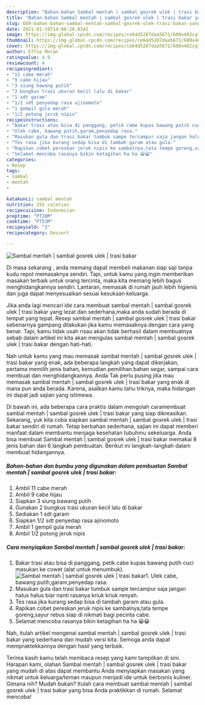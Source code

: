 ```yaml
---
description: "Bahan-bahan Sambal mentah | sambal gosrek ulek | trasi bakar yang nikmat dan Mudah Dibuat"
title: "Bahan-bahan Sambal mentah | sambal gosrek ulek | trasi bakar yang nikmat dan Mudah Dibuat"
slug: 689-bahan-bahan-sambal-mentah-sambal-gosrek-ulek-trasi-bakar-yang-nikmat-dan-mudah-dibuat
date: 2021-01-10T14:08:28.034Z
image: https://img-global.cpcdn.com/recipes/ce64d5287daa5671/680x482cq70/sambal-mentah-sambal-gosrek-ulek-trasi-bakar-foto-resep-utama.jpg
thumbnail: https://img-global.cpcdn.com/recipes/ce64d5287daa5671/680x482cq70/sambal-mentah-sambal-gosrek-ulek-trasi-bakar-foto-resep-utama.jpg
cover: https://img-global.cpcdn.com/recipes/ce64d5287daa5671/680x482cq70/sambal-mentah-sambal-gosrek-ulek-trasi-bakar-foto-resep-utama.jpg
author: Effie Moran
ratingvalue: 4.9
reviewcount: 4
recipeingredient:
- "11 cabe merah"
- "9 cabe hijau"
- "3 siung bawang putih"
- "2 bungkus trasi ukuran kecil lalu di bakar"
- "1 sdt garam"
- "1/2 sdt penyedap rasa ajinomoto"
- "1 gempil gula merah"
- "1/2 potong jeruk nipis"
recipeinstructions:
- "Bakar trasi atau bisa di panggang, petik cabe kupas bawang putih cuci masukan ke cowet (alat untuk menumbuk)."
- "Ulek cabe, bawang putih,garam,penyedap rasa."
- "Masukan gula dan trasi bakar tumbuk sampe tercampur saja jangan halus halus biar nanti rasanya kriuk kriuk renyah."
- "Tes rasa jika kurang sedap bisa di tambah garam atau gula."
- "Rapikan cobet pereskan jeruk nipis ke sambalnya,tata tempe goreng,sayur rebus siap di nikmati bagi pecinta cabe."
- "Selamat mencoba rasanya bikin ketagihan ha ha 😀😀"
categories:
- Resep
tags:
- sambal
- mentah
- 

katakunci: sambal mentah  
nutrition: 255 calories
recipecuisine: Indonesian
preptime: "PT28M"
cooktime: "PT53M"
recipeyield: "3"
recipecategory: Dessert

---
```



![Sambal mentah | sambal gosrek ulek | trasi bakar](https://img-global.cpcdn.com/recipes/ce64d5287daa5671/680x482cq70/sambal-mentah-sambal-gosrek-ulek-trasi-bakar-foto-resep-utama.jpg)

Di masa  sekarang , anda memang dapat membeli makanan siap saji tanpa kudu repot memasaknya sendiri. Tapi, untuk kamu yang ingin memberikan masakan terbaik untuk orang tercinta, maka kita memang lebih bagus menghidangkannya sendiri. Lantaran, memasak di rumah jauh lebih higienis dan juga dapat menyesuaikan sesuai kesukaan keluarga.

Jika anda lagi mencari ide cara membuat sambal mentah | sambal gosrek ulek | trasi bakar yang lezat dan sederhana,maka anda sudah berada di tempat yang tepat. Resep sambal mentah | sambal gosrek ulek | trasi bakar  sebenarnya gampang dilakukan jika kamu memasaknya dengan cara yang benar. Tapi, kamu tidak usah risau akan tidak berhasil dalam membuatnya 
sebab dalam artikel ini kita akan mengulas sambal mentah | sambal gosrek ulek | trasi bakar dengan hati-hati.  



Nah untuk kamu yang mau memasak sambal mentah | sambal gosrek ulek | trasi bakar yang enak, ada beberapa langkah yang dapat dikerjakan, pertama memilih jenis bahan, kemudian pemilihan bahan segar, sampai cara membuat dan menghidangkannya. Anda Tak perlu pusing jika mau memasak sambal mentah | sambal gosrek ulek | trasi bakar yang enak di mana pun anda berada. Karena, asalkan kamu  tahu triknya, maka hidangan ini dapat jadi sajian yang istimewa.

Di bawah ini, ada beberapa cara praktis  dalam mengolah caramembuat sambal mentah | sambal gosrek ulek | trasi bakar yang siap dikreasikan. Sekarang, yuk kita coba siapkan sambal mentah | sambal gosrek ulek | trasi bakar sendiri di rumah. Tetap berbahan sederhana, sajian ini dapat memberi manfaat dalam membantu menjaga kesehatan tubuhmu sekeluarga. Anda bisa membuat Sambal mentah | sambal gosrek ulek | trasi bakar memakai 8 jenis bahan dan 6 langkah pembuatan. Berikut ini langkah-langkah dalam membuat hidangannya.

<!--inarticleads1-->

##### Bahan-bahan dan bumbu yang digunakan dalam pembuatan Sambal mentah | sambal gosrek ulek | trasi bakar:

1. Ambil 11 cabe merah
1. Ambil 9 cabe hijau
1. Siapkan 3 siung bawang putih
1. Gunakan 2 bungkus trasi ukuran kecil lalu di bakar
1. Sediakan 1 sdt garam
1. Siapkan 1/2 sdt penyedap rasa ajinomoto
1. Ambil 1 gempil gula merah
1. Ambil 1/2 potong jeruk nipis




<!--inarticleads2-->

##### Cara menyiapkan Sambal mentah | sambal gosrek ulek | trasi bakar:

1. Bakar trasi atau bisa di panggang, petik cabe kupas bawang putih cuci masukan ke cowet (alat untuk menumbuk).
<img src="https://img-global.cpcdn.com/steps/462631a35a0e569f/160x128cq70/sambal-mentah-sambal-gosrek-ulek-trasi-bakar-langkah-memasak-1-foto.jpg" alt="Sambal mentah | sambal gosrek ulek | trasi bakar">1. Ulek cabe, bawang putih,garam,penyedap rasa.
1. Masukan gula dan trasi bakar tumbuk sampe tercampur saja jangan halus halus biar nanti rasanya kriuk kriuk renyah.
1. Tes rasa jika kurang sedap bisa di tambah garam atau gula.
1. Rapikan cobet pereskan jeruk nipis ke sambalnya,tata tempe goreng,sayur rebus siap di nikmati bagi pecinta cabe.
1. Selamat mencoba rasanya bikin ketagihan ha ha 😀😀




Nah, itulah artikel mengenai  sambal mentah | sambal gosrek ulek | trasi bakar  yang sederhana dan mudah versi kita. Semoga anda dapat mempraktekkannya dengan hasil yang terbaik. 

Terima kasih kamu telah membaca resep yang kami tampilkan di sini. Harapan kami, olahan  Sambal mentah | sambal gosrek ulek | trasi bakar yang mudah di atas dapat membantu Anda menyiapkan masakan yang nikmat untuk keluarga/teman maupun menjadi ide untuk berbisnis kuliner. Gimana nih? Mudah bukan? Itulah cara membuat sambal mentah | sambal gosrek ulek | trasi bakar yang bisa Anda praktikkan di rumah. Selamat mencoba!

